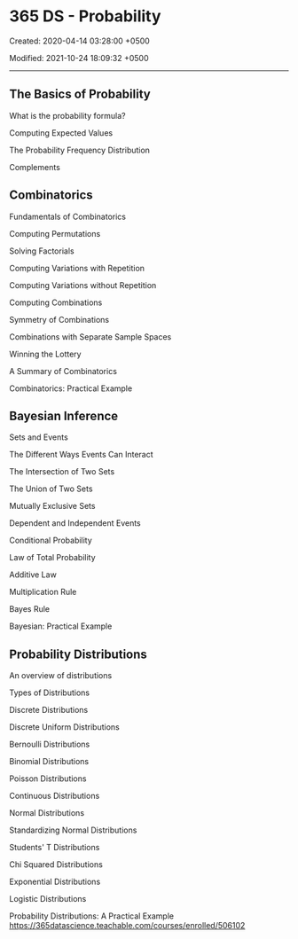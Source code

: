 # 365 DS - Probability

Created: 2020-04-14 03:28:00 +0500

Modified: 2021-10-24 18:09:32 +0500

---

## The Basics of Probability

What is the probability formula?

Computing Expected Values

The Probability Frequency Distribution

Complements

## Combinatorics

Fundamentals of Combinatorics

Computing Permutations

Solving Factorials

Computing Variations with Repetition

Computing Variations without Repetition

Computing Combinations

Symmetry of Combinations

Combinations with Separate Sample Spaces

Winning the Lottery

A Summary of Combinatorics

Combinatorics: Practical Example

## Bayesian Inference

Sets and Events

The Different Ways Events Can Interact

The Intersection of Two Sets

The Union of Two Sets

Mutually Exclusive Sets

Dependent and Independent Events

Conditional Probability

Law of Total Probability

Additive Law

Multiplication Rule

Bayes Rule

Bayesian: Practical Example

## Probability Distributions

An overview of distributions

Types of Distributions

Discrete Distributions

Discrete Uniform Distributions

Bernoulli Distributions

Binomial Distributions

Poisson Distributions

Continuous Distributions

Normal Distributions

Standardizing Normal Distributions

Students' T Distributions

Chi Squared Distributions

Exponential Distributions

Logistic Distributions

Probability Distributions: A Practical Example
<https://365datascience.teachable.com/courses/enrolled/506102>
